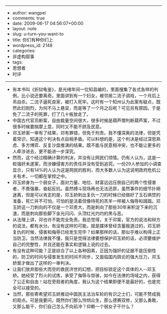 - --
- author: wangpei
- comments: true
- date: 2009-06-17 04:56:07+00:00
- layout: note
- slug: u-turn-you-want-to
- title: 你们有种你们上
- wordpress_id: 2148
- categories:
- 非虚构叙事
- tags:
- 思想者
- 时评
- --
- 有本书叫《折狱龟鉴》，是光绪年间一位知县编的，里面搜集了各式各样的判例，比小说还要离奇。里面讲到有一个妇女，被邻居二流子调戏，一个月后上吊自杀。二流子逼死良家，被打入死牢。这时有一个知州认为此案有疑点，既然此妇刚烈，为何不马上悬梁，而是等了一个月之后呢？可见另有原因。于是免了二流子的死罪，打了几十板放走了。
- 中国古代官员断案，自由裁量空间很大，很多时候是葫芦僧判断葫芦案，不过很多时候要揣摩上意，同时又不能不顾及民意。
- 邓玉娇案一审有了结果，邓有罪错，但免于刑责。我不懂深奥的法律，但是凭着常识，知道这个判决有点自相矛盾。可以料想的是，这个判决是经过深思熟虑、多方博弈、反复沙盘推演的结果。既不能与民意相冲突，也不能让更多的人牵涉进去，更不能进一步深究。
- 然而，这个经过精确计算的判决，并没有让网民们领情。仍有人认为，这是一桩强奸未遂案，而涉嫌侵害方的责任并没有受到追究。一份29人参加的小调查显示，只有14%的人认为这是网民的胜利，而大多数人认为这说明政府危机公关有术，一切都在掌控之中。
- 邓玉娇身为一个弱女子，面对力量、地位、财富远远压倒自己的两个性侵害者，不畏强暴，奋起反抗。虽然搏斗现场再也无法还原，虽然事件的细节扑朔迷离，但是可以肯定的是，邓玉娇刺出复仇一刀的时候已经做好了玉石俱焚的准备，死亡并不可怕，可怕的是活着但像待死的羔羊一样被人侮辱和践踏。邓玉娇这一刀刺向的不仅是一个邓贵大，而是刺向了那些30年来积淀下来的沉渣，而是刺向那些脚下金光闪闪、头顶红光灼灼的黑与恶。
- 从法理上讲，邓也许不能完全免责。我总觉得，关于邓案，官方的说法和辩方的说法，都有水分。有没有这样的可能，就是媒体曾经含蓄报道过的，邓玉娇复仇的时候，侵害和侮辱已经发生完毕？如果那样的话，那似乎难以构得上正当防卫。当然法律我不懂，我只是觉得法律要想保护邓玉娇的话，必须要维护自己的完整性，并且还能在事实和逻辑上说的过去。
- 有没有这种可能？正是综合了以上各种因素，正因为强奸的证据不是压倒性的，防卫的时间与侵害发生的时间不同步，又面临国内舆论的强大压力，邓玉娇案才做出了这样的一审判决。
- 让我们放弃那些大而空的救民济世的幻想，把目标锁定这个具体的人--邓玉娇。她经受了烈火的试炼，承受了侮辱与惊骇，如今在法律的场域之内，获得了公正和自由！站在旁观者的角度，我认为这个结果即便不是最好的，也是完全可以接受的。
- 当然，那些寄希望邓玉娇推动中国民主法治车轮的有识之士们，可能不赞成我的观点。可是我要问，既然你们那么怜悯众生，那么德赛双修，又那么勇敢，又那么能干，你们自己怎么不向前冲？仰赖一个弱女子干什么？
